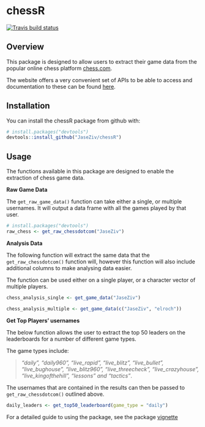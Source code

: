 
# chessR

<!-- badges: start -->

[![Travis build
status](https://travis-ci.org/JaseZiv/chessR.svg?branch=master)](https://travis-ci.org/JaseZiv/chessR)
<!-- badges: end -->

## Overview

This package is designed to allow users to extract their game data from
the popular online chess platform [chess.com](https://www.chess.com/).

The website offers a very convenient set of APIs to be able to access
and documentation to these can be found
[here](https://www.chess.com/news/view/published-data-api).

## Installation

You can install the chessR package from github with:

``` r
# install.packages("devtools")
devtools::install_github("JaseZiv/chessR")
```

## Usage

The functions available in this package are designed to enable the
extraction of chess game data.

**Raw Game Data**

The `get_raw_game_data()` function can take either a single, or multiple
usernames. It will output a data frame with all the games played by that
user.

``` r
# install.packages("devtools")
raw_chess <- get_raw_chessdotcom("JaseZiv")
```

**Analysis Data**

The following function will extract the same data that the
`get_raw_chessdotcom()` function will, however this function will also
include additional columns to make analysing data easier.

The function can be used either on a single player, or a character
vector of multiple players.

``` r
chess_analysis_single <- get_game_data("JaseZiv")

chess_analysis_multiple <- get_game_data(c("JaseZiv", "elroch"))
```

**Get Top Players’ usernames**

The below function allows the user to extract the top 50 leaders on the
leaderboards for a number of different game types.

The game types include:

> *“daily”, “daily960”, “live\_rapid”, “live\_blitz”, “live\_bullet”,
> “live\_bughouse”, “live\_blitz960”, “live\_threecheck”,
> “live\_crazyhouse”, “live\_kingofthehill”, “lessons” and “tactics”*.

The usernames that are contained in the results can then be passed to
`get_raw_chessdotcom()` outlined above.

``` r
daily_leaders <- get_top50_leaderboard(game_type = "daily")
```

For a detailed guide to using the package, see the package
[vignette](https://jaseziv.github.io/chessR/articles/using_chessR_package.html)
